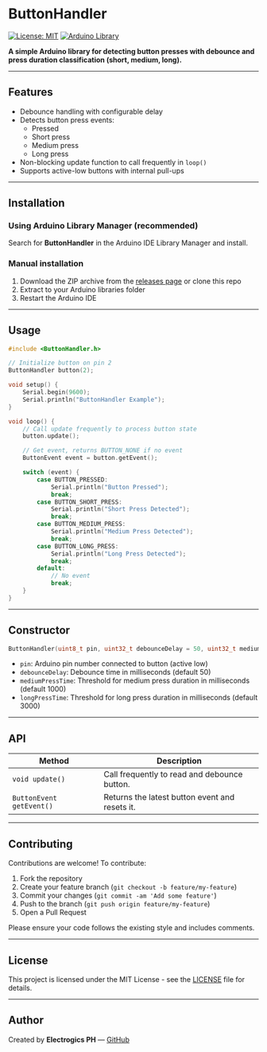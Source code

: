 # ButtonHandler

[![License: MIT](https://img.shields.io/badge/License-MIT-yellow.svg)](LICENSE)
[![Arduino Library](https://img.shields.io/badge/Arduino-Library-blue)](https://www.arduino.cc/en/Reference/Libraries)

**A simple Arduino library for detecting button presses with debounce and press duration classification (short, medium, long).**

---

## Features

- Debounce handling with configurable delay  
- Detects button press events:  
  - Pressed  
  - Short press  
  - Medium press  
  - Long press  
- Non-blocking update function to call frequently in `loop()`  
- Supports active-low buttons with internal pull-ups  

---

## Installation

### Using Arduino Library Manager (recommended)

Search for **ButtonHandler** in the Arduino IDE Library Manager and install.

### Manual installation

1. Download the ZIP archive from the [releases page](#) or clone this repo  
2. Extract to your Arduino libraries folder  
3. Restart the Arduino IDE  

---

## Usage

```cpp
#include <ButtonHandler.h>

// Initialize button on pin 2
ButtonHandler button(2);

void setup() {
    Serial.begin(9600);
    Serial.println("ButtonHandler Example");
}

void loop() {
    // Call update frequently to process button state
    button.update();

    // Get event, returns BUTTON_NONE if no event
    ButtonEvent event = button.getEvent();

    switch (event) {
        case BUTTON_PRESSED:
            Serial.println("Button Pressed");
            break;
        case BUTTON_SHORT_PRESS:
            Serial.println("Short Press Detected");
            break;
        case BUTTON_MEDIUM_PRESS:
            Serial.println("Medium Press Detected");
            break;
        case BUTTON_LONG_PRESS:
            Serial.println("Long Press Detected");
            break;
        default:
            // No event
            break;
    }
}
```

---

## Constructor

```cpp
ButtonHandler(uint8_t pin, uint32_t debounceDelay = 50, uint32_t mediumPressTime = 1000, uint32_t longPressTime = 3000);
```

- `pin`: Arduino pin number connected to button (active low)  
- `debounceDelay`: Debounce time in milliseconds (default 50)  
- `mediumPressTime`: Threshold for medium press duration in milliseconds (default 1000)  
- `longPressTime`: Threshold for long press duration in milliseconds (default 3000)  

---

## API

| Method             | Description                                  |
|--------------------|----------------------------------------------|
| `void update()`    | Call frequently to read and debounce button. |
| `ButtonEvent getEvent()` | Returns the latest button event and resets it. |

---

## Contributing

Contributions are welcome! To contribute:

1. Fork the repository  
2. Create your feature branch (`git checkout -b feature/my-feature`)  
3. Commit your changes (`git commit -am 'Add some feature'`)  
4. Push to the branch (`git push origin feature/my-feature`)  
5. Open a Pull Request

Please ensure your code follows the existing style and includes comments.

---

## License

This project is licensed under the MIT License - see the [LICENSE](LICENSE) file for details.

---

## Author

Created by **Electrogics PH** — [GitHub](https://github.com/electrogicsph)
